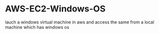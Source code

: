 # AWS-EC2-Windows-OS
lauch a windows virtual machine in aws and access the same from a local machine which has windows os
